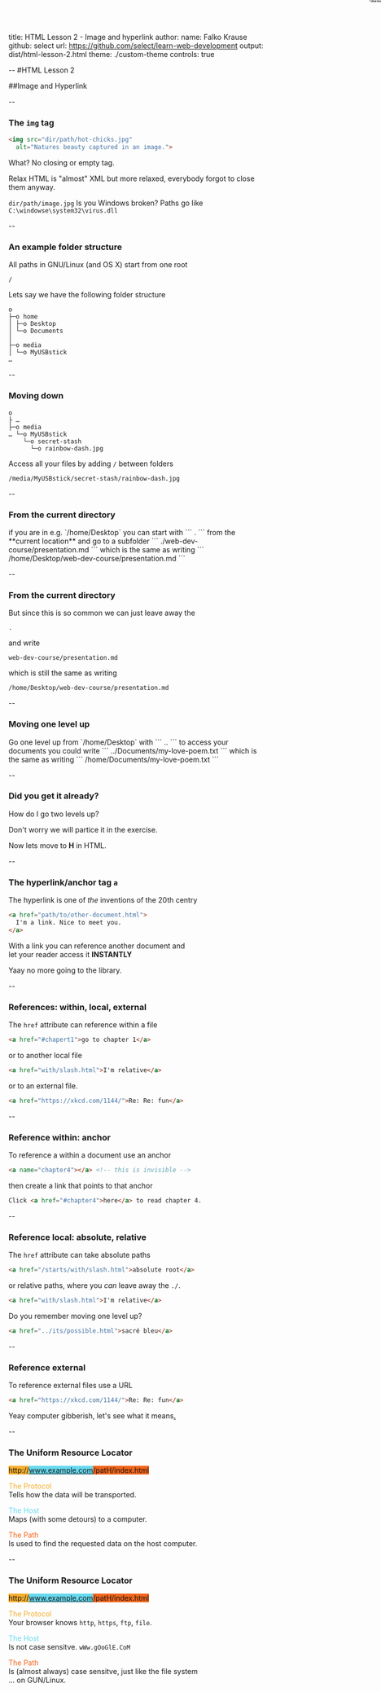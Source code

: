 title: HTML Lesson 2 - Image and hyperlink
author:
  name: Falko Krause
  github: select
  url: https://github.com/select/learn-web-development
output: dist/html-lesson-2.html
theme: ./custom-theme
controls: true


--
#HTML Lesson 2

##Image and Hyperlink

--
### The `img` tag
```html
<img src="dir/path/hot-chicks.jpg"
  alt="Natures beauty captured in an image.">
```
What? No closing or empty tag.

Relax HTML is "almost" XML but more relaxed, everybody forgot to close them anyway.

`dir/path/image.jpg` Is you Windows broken? Paths go like `C:\windowse\system32\virus.dll`

--
### An example folder structure
All paths in GNU/Linux (and OS X) start from one root
```
/
```
Lets say we have the following folder structure
```
o
├─o home
│ ├─o Desktop
│ └─o Documents
│
├─o media
│ └─o MyUSBstick
…
```

--
### Moving down
```
o
├ …
├─o media
… └─o MyUSBstick
    └─o secret-stash
      └─o rainbow-dash.jpg

```

Access all your files by adding `/` between folders
```
/media/MyUSBstick/secret-stash/rainbow-dash.jpg
```

--
### From the current directory
<div style="position: absolute; top: 0; right: 0; font-size: 0.6em; background-color: white; border: 2px dashed #eee;" id="dirs-current" hidden>
```
o
├─o home
│ ├─★ Desktop
│ │ └─o web-dev-course
│ │   └─o presentation.md
│ └─o Documents
│
├─o media
│ └─o MyUSBstick
    …
```
</div>
<span style="font-size: 0.3em; position: absolute; top: 0; right: 0; cursor: pointer;" onclick="document.querySelector('#dirs-current').hidden = !document.querySelector('#dirs-current').hidden;"> ? show tree </span>
if you are in e.g. `/home/Desktop` you can start with
```
.
```
from the **current location** and go to a subfolder
```
./web-dev-course/presentation.md
```
which is the same as writing
```
/home/Desktop/web-dev-course/presentation.md
```

--
### From the current directory
But since this is so common we can just leave away the
```
.
```
and write
```
web-dev-course/presentation.md
```
which is still the same as writing
```
/home/Desktop/web-dev-course/presentation.md
```


--
### Moving one level up
<div style="position: absolute; top: 0; right: 0; font-size: 0.6em; background-color: white; border: 2px dashed #eee;" id="dirs-up" hidden>
```
o
├─o home
│ ├─★ Desktop
│ └─o Documents
│   └─o my-love-poem.txt
│
├─o media
│ └─o MyUSBstick
…
```
</div>
<span style="font-size: 0.3em; position: absolute; top: 0; right: 0; cursor: pointer;" onclick="document.querySelector('#dirs-up').hidden = !document.querySelector('#dirs-up').hidden;"> ? show tree </span>
Go one level up from `/home/Desktop` with
```
..
```
to access your documents you could write
```
../Documents/my-love-poem.txt
```
which is the same as writing
```
/home/Documents/my-love-poem.txt
```

--
### Did you get it already?
How do I go two levels up?

Don't worry we will partice it in the exercise.

Now lets move to **H** in HTML.

--
### The hyperlink/anchor tag `a`
The hyperlink is one of *the* inventions of the 20th centry
```html
<a href="path/to/other-document.html">
  I'm a link. Nice to meet you.
</a>
```
With a link you can reference another document and <br>
let your reader access it **INSTANTLY**

Yaay no more going to the library.

--
### References: within, local, external
The `href` attribute can reference within a file
```html
<a href="#chapert1">go to chapter 1</a>
```
or to another local file
```html
<a href="with/slash.html">I'm relative</a>
```
or to an external file.
```html
<a href="https://xkcd.com/1144/">Re: Re: fun</a>
```

--
### Reference within: anchor
To reference a within a document use an anchor
```html
<a name="chapter4"></a> <!-- this is invisible -->
```
then create a link that points to that anchor
```html
Click <a href="#chapter4">here</a> to read chapter 4.
```


--
### Reference local: absolute, relative
The `href` attribute can take absolute paths
```html
<a href="/starts/with/slash.html">absolute root</a>
```
or relative paths, where you *can* leave away the `./`.
```html
<a href="with/slash.html">I'm relative</a>
```
Do you remember moving one level up?
```html
<a href="../its/possible.html">sacré bleu</a>
```


--
### Reference external
To reference external files use a URL
```html
<a href="https://xkcd.com/1144/">Re: Re: fun</a>
```
Yeay computer gibberish, let's see what it means<a href="https://xkcd.com/1144/">.</a>

--
### The **U**niform **R**esource **L**ocator
<span style="background-color:#F6AE2D;">http://</span><span style="background-color: #66D9EF;">www.example.com</span><span style="background-color: #F26419;">/patH/index.html</span>

<span style="color:#F6AE2D;">The Protocol</span> <br>
Tells how the data will be transported.

<span style="color:#66D9EF;">The Host</span> <br>
Maps (with some detours) to a computer.

<span style="color:#F26419;">The Path</span> <br>
Is used to find the requested data on the host computer.

--
### The **U**niform **R**esource **L**ocator
<span style="background-color:#F6AE2D;">http://</span><span style="background-color: #66D9EF;">www.example.com</span><span style="background-color: #F26419;">/patH/index.html</span>

<span style="color:#F6AE2D;">The Protocol</span> <br>
Your browser knows `http`, `https`, `ftp`, `file`.

<span style="color:#66D9EF;">The Host</span> <br>
Is not case sensitve. `wWw.gOoGlE.CoM`

<span style="color:#F26419;">The Path</span> <br>
Is (almost always) case sensitve, just like the file system<br>
... on GUN/Linux.